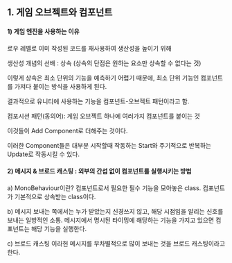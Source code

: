 ## 1. 게임 오브젝트와 컴포넌트

#### 1) 게임 엔진을 사용하는 이유
로우 레벨로 이미 작성된 코드를 재사용하여 생산성을 높이기 위해

생산성 개념의 선배 : 상속 (상속의 단점은 원하는 요소만 상속할 수 없다는 것)

이렇게 상속은 최소 단위의 기능을 예측하기 어렵기 때문에, 최소 단위 기능인 컴포넌트를 가져다 붙이는 방식을 사용하게 된다.

결과적으로 유니티에 사용하는 기능을 컴포넌트-오브젝트 패턴이라고 함.

컴포시션 패턴(동의어): 게임 오브젝트 하나에 여러가지 컴포넌트를 붙이는 것

이것들이 Add Component로 더해주는 것이다.

이러한 Component들은 대부분 시작할때 작동하는 Start와 주기적으로 반복하는 Update로 작동시킬 수 있다.


#### 2) 메시지 & 브로드 캐스팅 : 외부의 간섭 없이 컴포넌트를 실행시키는 방법

a) MonoBehaviour이란?
컴포넌트로서 필요한 필수 기능을 모아놓은 class. 컴포넌트가 기본적으로 상속받는 class이다.

b) 메시지
보내는 쪽에서는 누가 받았는지 신경쓰지 않고, 해당 시점임을 알리는 신호를 보내는 일방적인 소통. 메시지에서 명시된 타이밍에 해당하는 기능을 가지고 있으면 컴포넌트는 해당 기능을 실행한다.

c) 브로드 캐스팅
이라헌 메시지를 무차별적으로 많이 보내는 것을 브로드 캐스팅이라고 한다.